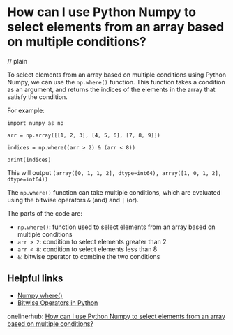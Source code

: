 # How can I use Python Numpy to select elements from an array based on multiple conditions?
// plain

To select elements from an array based on multiple conditions using Python Numpy, we can use the `np.where()` function. This function takes a condition as an argument, and returns the indices of the elements in the array that satisfy the condition.

For example:
```
import numpy as np

arr = np.array([[1, 2, 3], [4, 5, 6], [7, 8, 9]])

indices = np.where((arr > 2) & (arr < 8))

print(indices)
```
This will output `(array([0, 1, 1, 2], dtype=int64), array([1, 0, 1, 2], dtype=int64))`

The `np.where()` function can take multiple conditions, which are evaluated using the bitwise operators `&` (and) and `|` (or).

The parts of the code are:
- `np.where()`: function used to select elements from an array based on multiple conditions
- `arr > 2`: condition to select elements greater than 2
- `arr < 8`: condition to select elements less than 8
- `&`: bitwise operator to combine the two conditions

## Helpful links
- [Numpy where()](https://numpy.org/doc/stable/reference/generated/numpy.where.html)
- [Bitwise Operators in Python](https://www.programiz.com/python-programming/bitwise-operators)

onelinerhub: [How can I use Python Numpy to select elements from an array based on multiple conditions?](https://onelinerhub.com/python-scipy/how-can-i-use-python-numpy-to-select-elements-from-an-array-based-on-multiple-conditions)
